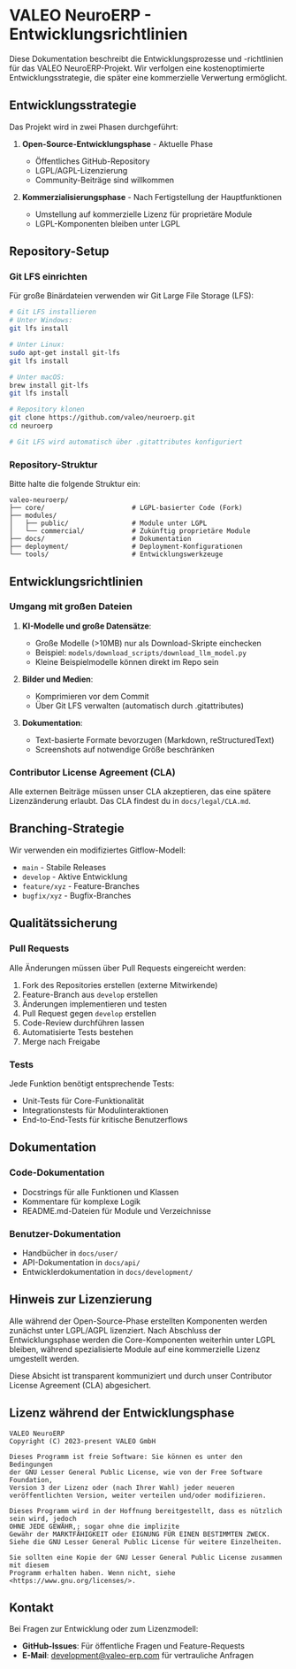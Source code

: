 # VALEO NeuroERP - Entwicklungsrichtlinien

Diese Dokumentation beschreibt die Entwicklungsprozesse und -richtlinien für das VALEO NeuroERP-Projekt. Wir verfolgen eine kostenoptimierte Entwicklungsstrategie, die später eine kommerzielle Verwertung ermöglicht.

## Entwicklungsstrategie

Das Projekt wird in zwei Phasen durchgeführt:

1. **Open-Source-Entwicklungsphase** - Aktuelle Phase
   - Öffentliches GitHub-Repository
   - LGPL/AGPL-Lizenzierung
   - Community-Beiträge sind willkommen

2. **Kommerzialisierungsphase** - Nach Fertigstellung der Hauptfunktionen
   - Umstellung auf kommerzielle Lizenz für proprietäre Module
   - LGPL-Komponenten bleiben unter LGPL

## Repository-Setup

### Git LFS einrichten

Für große Binärdateien verwenden wir Git Large File Storage (LFS):

```bash
# Git LFS installieren
# Unter Windows:
git lfs install

# Unter Linux:
sudo apt-get install git-lfs
git lfs install

# Unter macOS:
brew install git-lfs
git lfs install

# Repository klonen
git clone https://github.com/valeo/neuroerp.git
cd neuroerp

# Git LFS wird automatisch über .gitattributes konfiguriert
```

### Repository-Struktur

Bitte halte die folgende Struktur ein:

```
valeo-neuroerp/
├── core/                      # LGPL-basierter Code (Fork)
├── modules/
│   ├── public/                # Module unter LGPL
│   └── commercial/            # Zukünftig proprietäre Module
├── docs/                      # Dokumentation
├── deployment/                # Deployment-Konfigurationen
└── tools/                     # Entwicklungswerkzeuge
```

## Entwicklungsrichtlinien

### Umgang mit großen Dateien

1. **KI-Modelle und große Datensätze**:
   - Große Modelle (>10MB) nur als Download-Skripte einchecken
   - Beispiel: `models/download_scripts/download_llm_model.py`
   - Kleine Beispielmodelle können direkt im Repo sein

2. **Bilder und Medien**:
   - Komprimieren vor dem Commit
   - Über Git LFS verwalten (automatisch durch .gitattributes)

3. **Dokumentation**:
   - Text-basierte Formate bevorzugen (Markdown, reStructuredText)
   - Screenshots auf notwendige Größe beschränken

### Contributor License Agreement (CLA)

Alle externen Beiträge müssen unser CLA akzeptieren, das eine spätere Lizenzänderung erlaubt. Das CLA findest du in `docs/legal/CLA.md`.

## Branching-Strategie

Wir verwenden ein modifiziertes Gitflow-Modell:

- `main` - Stabile Releases
- `develop` - Aktive Entwicklung
- `feature/xyz` - Feature-Branches
- `bugfix/xyz` - Bugfix-Branches

## Qualitätssicherung

### Pull Requests

Alle Änderungen müssen über Pull Requests eingereicht werden:

1. Fork des Repositories erstellen (externe Mitwirkende)
2. Feature-Branch aus `develop` erstellen
3. Änderungen implementieren und testen
4. Pull Request gegen `develop` erstellen
5. Code-Review durchführen lassen
6. Automatisierte Tests bestehen
7. Merge nach Freigabe

### Tests

Jede Funktion benötigt entsprechende Tests:

- Unit-Tests für Core-Funktionalität
- Integrationstests für Modulinteraktionen
- End-to-End-Tests für kritische Benutzerflows

## Dokumentation

### Code-Dokumentation

- Docstrings für alle Funktionen und Klassen
- Kommentare für komplexe Logik
- README.md-Dateien für Module und Verzeichnisse

### Benutzer-Dokumentation

- Handbücher in `docs/user/`
- API-Dokumentation in `docs/api/`
- Entwicklerdokumentation in `docs/development/`

## Hinweis zur Lizenzierung

Alle während der Open-Source-Phase erstellten Komponenten werden zunächst unter LGPL/AGPL lizenziert. Nach Abschluss der Entwicklungsphase werden die Core-Komponenten weiterhin unter LGPL bleiben, während spezialisierte Module auf eine kommerzielle Lizenz umgestellt werden.

Diese Absicht ist transparent kommuniziert und durch unser Contributor License Agreement (CLA) abgesichert.

## Lizenz während der Entwicklungsphase

```
VALEO NeuroERP
Copyright (C) 2023-present VALEO GmbH

Dieses Programm ist freie Software: Sie können es unter den Bedingungen
der GNU Lesser General Public License, wie von der Free Software Foundation,
Version 3 der Lizenz oder (nach Ihrer Wahl) jeder neueren
veröffentlichten Version, weiter verteilen und/oder modifizieren.

Dieses Programm wird in der Hoffnung bereitgestellt, dass es nützlich sein wird, jedoch
OHNE JEDE GEWÄHR,; sogar ohne die implizite
Gewähr der MARKTFÄHIGKEIT oder EIGNUNG FÜR EINEN BESTIMMTEN ZWECK.
Siehe die GNU Lesser General Public License für weitere Einzelheiten.

Sie sollten eine Kopie der GNU Lesser General Public License zusammen mit diesem
Programm erhalten haben. Wenn nicht, siehe <https://www.gnu.org/licenses/>.
```

## Kontakt

Bei Fragen zur Entwicklung oder zum Lizenzmodell:

- **GitHub-Issues**: Für öffentliche Fragen und Feature-Requests
- **E-Mail**: development@valeo-erp.com für vertrauliche Anfragen 